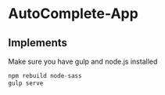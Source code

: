 # AutoComplete-App
## Implements
Make sure you have gulp and node.js installed
```javascript
npm rebuild node-sass
gulp serve
```
